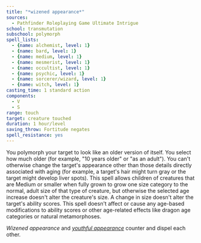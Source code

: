 ```yaml
---
title: "*wizened appearance*"
sources:
  - Pathfinder Roleplaying Game Ultimate Intrigue
school: transmutation
subschool: polymorph
spell_lists:
  - {name: alchemist, level: 1}
  - {name: bard, level: 1}
  - {name: medium, level: 1}
  - {name: mesmerist, level: 1}
  - {name: occultist, level: 1}
  - {name: psychic, level: 1}
  - {name: sorcerer/wizard, level: 1}
  - {name: witch, level: 1}
casting_time: 1 standard action
components:
  - V
  - S
range: touch
target: creature touched
duration: 1 hour/level
saving_throw: Fortitude negates
spell_resistance: yes
---
```


You polymorph your target to look like an older version of itself. You select how much older (for example, "10 years older" or "as an adult"). You can't otherwise change the target's appearance other than those details directly associated with aging (for example, a target's hair might turn gray or the target might develop liver spots). This spell allows children of creatures that are Medium or smaller when fully grown to grow one size category to the normal, adult size of that type of creature, but otherwise the selected age increase doesn't alter the creature's size. A change in size doesn't alter the target's ability scores. This spell doesn't affect or cause any age-based modifications to ability scores or other age-related effects like dragon age categories or natural metamorphoses.

*Wizened appearance* and [*youthful appearance*](/spells/youthful-appearance/) counter and dispel each other.
